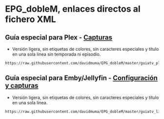 # EPG_dobleM, enlaces directos al fichero XML

## <b>Guía especial para Plex</B> - <a href="https://github.com/davidmuma/EPG_dobleM/blob/master/Varios/capturasX.md">Capturas</a>
- Versión ligera, sin etiquetas de colores, sin caracteres especiales y título en una sola linea sin temporada ni episodio.
```
https://raw.githubusercontent.com/davidmuma/EPG_dobleM/master/guiatv_plex.xml.gz
```

## <b>Guía especial para Emby/Jellyfin</B> - <a href="https://github.com/davidmuma/EPG_dobleM/blob/master/Varios/capturasJ.md">Configuración y capturas</a>
- Versión ligera, sin etiquetas de colores, sin caracteres especiales y título en una sola linea.
```
https://raw.githubusercontent.com/davidmuma/EPG_dobleM/master/guiatv_light.xml.gz
```
